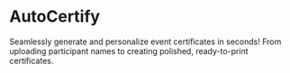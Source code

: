 # AutoCertify
Seamlessly generate and personalize event certificates in seconds! From uploading participant names to creating polished, ready-to-print certificates.


